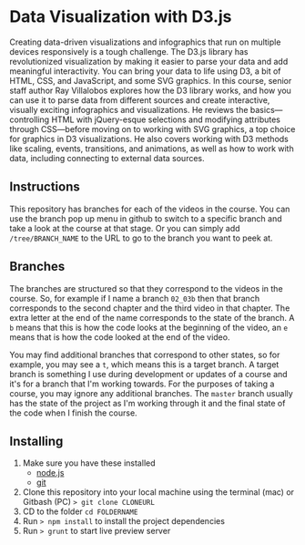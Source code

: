 # Data Visualization with D3.js

Creating data-driven visualizations and infographics that run on multiple devices responsively is a tough challenge. The D3.js library has revolutionized visualization by making it easier to parse your data and add meaningful interactivity. You can bring your data to life using D3, a bit of HTML, CSS, and JavaScript, and some SVG graphics. In this course, senior staff author Ray Villalobos explores how the D3 library works, and how you can use it to parse data from different sources and create interactive, visually exciting infographics and visualizations. He reviews the basics—controlling HTML with jQuery-esque selections and modifying attributes through CSS—before moving on to working with SVG graphics, a top choice for graphics in D3 visualizations. He also covers working with D3 methods like scaling, events, transitions, and animations, as well as how to work with data, including connecting to external data sources.

## Instructions
This repository has branches for each of the videos in the course. You can use the branch pop up menu in github to switch to a specific branch and take a look at the course at that stage. Or you can simply add `/tree/BRANCH_NAME` to the URL to go to the branch you want to peek at. 

## Branches
The branches are structured so that they correspond to the videos in the course. So, for example if I name a branch `02_03b` then that branch corresponds to the second chapter and the third video in that chapter. The extra letter at the end of the name corresponds to the state of the branch. A `b` means that this is how the code looks at the beginning of the video, an `e` means that is how the code looked at the end of the video.

You may find additional branches that correspond to other states, so for example, you may see a `t`, which means this is a target branch. A target branch is something I use during development or updates of a course and it's for a branch that I'm working towards. For the purposes of taking a course, you may ignore any additional branches. The `master` branch usually has the state of the project as I'm working through it and the final state of the code when I finish the course. 

## Installing
1. Make sure you have these installed
	- [node.js](http://nodejs.org/)
	- [git](http://git-scm.com/)
2. Clone this repository into your local machine using the terminal (mac) or Gitbash (PC) `> git clone CLONEURL`
3. CD to the folder `cd FOLDERNAME`
4. Run `> npm install` to install the project dependencies
5. Run `> grunt` to start live preview server

